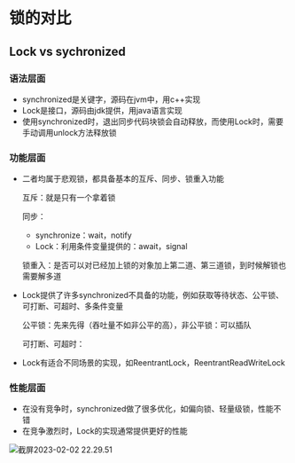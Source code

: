 # 锁的对比



## Lock vs sychronized



### 语法层面

- synchronized是关键字，源码在jvm中，用c++实现
- Lock是接口，源码由jdk提供，用java语言实现
- 使用synchronized时，退出同步代码块锁会自动释放，而使用Lock时，需要手动调用unlock方法释放锁



### 功能层面

- 二者均属于悲观锁，都具备基本的互斥、同步、锁重入功能

  互斥：就是只有一个拿着锁

  同步：

  - synchronize：wait，notify
  - Lock：利用条件变量提供的：await，signal

  锁重入：是否可以对已经加上锁的对象加上第二道、第三道锁，到时候解锁也需要解多道

- Lock提供了许多synchronized不具备的功能，例如获取等待状态、公平锁、可打断、可超时、多条件变量

  公平锁：先来先得（吞吐量不如非公平的高），非公平锁：可以插队

  可打断、可超时：

- Lock有适合不同场景的实现，如ReentrantLock，ReentrantReadWriteLock




### 性能层面

- 在没有竞争时，synchronized做了很多优化，如偏向锁、轻量级锁，性能不错
- 在竞争激烈时，Lock的实现通常提供更好的性能





 ![截屏2023-02-02 22.29.51](https://xingqiu-tuchuang-1256524210.cos.ap-shanghai.myqcloud.com/3978/%E6%88%AA%E5%B1%8F2023-02-02%2022.29.51.png)





